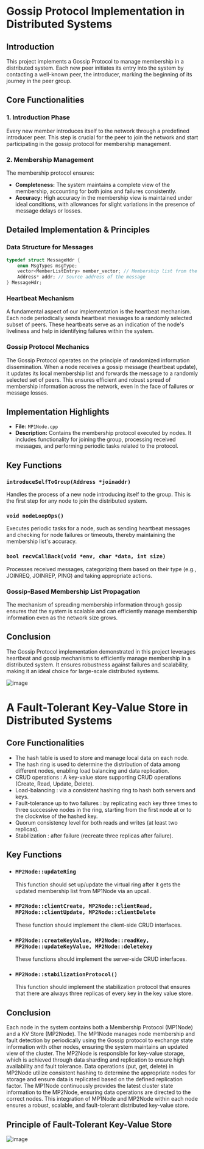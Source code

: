 
# Gossip Protocol Implementation in Distributed Systems

## Introduction

This project implements a Gossip Protocol to manage membership in a distributed system. Each new peer initiates its entry into the system by contacting a well-known peer, the introducer, marking the beginning of its journey in the peer group.

## Core Functionalities

### 1. **Introduction Phase**
Every new member introduces itself to the network through a predefined introducer peer. This step is crucial for the peer to join the network and start participating in the gossip protocol for membership management.

### 2. **Membership Management**
The membership protocol ensures:
- **Completeness:** The system maintains a complete view of the membership, accounting for both joins and failures consistently.
- **Accuracy:** High accuracy in the membership view is maintained under ideal conditions, with allowances for slight variations in the presence of message delays or losses.

## Detailed Implementation & Principles

### Data Structure for Messages

```c
typedef struct MessageHdr {
    enum MsgTypes msgType;
    vector<MemberListEntry> member_vector; // Membership list from the source
    Address* addr; // Source address of the message
} MessageHdr;
```

### Heartbeat Mechanism
A fundamental aspect of our implementation is the heartbeat mechanism. Each node periodically sends heartbeat messages to a randomly selected subset of peers. These heartbeats serve as an indication of the node's liveliness and help in identifying failures within the system.

### Gossip Protocol Mechanics
The Gossip Protocol operates on the principle of randomized information dissemination. When a node receives a gossip message (heartbeat update), it updates its local membership list and forwards the message to a randomly selected set of peers. This ensures efficient and robust spread of membership information across the network, even in the face of failures or message losses.

## Implementation Highlights

- **File:** `MP1Node.cpp`
- **Description:** Contains the membership protocol executed by nodes. It includes functionality for joining the group, processing received messages, and performing periodic tasks related to the protocol.

## Key Functions

### `introduceSelfToGroup(Address *joinaddr)`
Handles the process of a new node introducing itself to the group. This is the first step for any node to join the distributed system.

### `void nodeLoopOps()`
Executes periodic tasks for a node, such as sending heartbeat messages and checking for node failures or timeouts, thereby maintaining the membership list's accuracy.

### `bool recvCallBack(void *env, char *data, int size)`
Processes received messages, categorizing them based on their type (e.g., JOINREQ, JOINREP, PING) and taking appropriate actions.

### Gossip-Based Membership List Propagation
The mechanism of spreading membership information through gossip ensures that the system is scalable and can efficiently manage membership information even as the network size grows.

## Conclusion

The Gossip Protocol implementation demonstrated in this project leverages heartbeat and gossip mechanisms to efficiently manage membership in a distributed system. It ensures robustness against failures and scalability, making it an ideal choice for large-scale distributed systems.

![image](https://github.com/xingyeahhh/Gossip-Protocol/assets/123461462/95a69e54-58b2-4c60-badc-04ef81d25b9b)


#  A Fault-Tolerant Key-Value Store in Distributed Systems

## Core Functionalities
- The hash table is used to store and manage local data on each node.
- The hash ring is used to determine the distribution of data among different nodes, enabling load balancing and data replication.
- CRUD operations : A key-value store supporting CRUD operations (Create, Read, Update, Delete).
- Load-balancing : via a consistent hashing ring to hash both servers and keys.
- Fault-tolerance up to two failures : by replicating each key three times to three successive nodes in the ring, starting from the first node at or to the clockwise of the hashed key.
- Quorum consistency level for both reads and writes (at least two replicas).
- Stabilization : after failure (recreate three replicas after failure).

## Key Functions
- ### `MP2Node::updateRing`
  This function should set up/update the virtual ring after it gets the updated membership list from MP1Node via an upcall.
- ### `MP2Node::clientCreate, MP2Node::clientRead, MP2Node::clientUpdate, MP2Node::clientDelete`
  These function should implement the client-side CRUD interfaces.
- ### `MP2Node::createKeyValue, MP2Node::readKey, MP2Node::updateKeyValue, MP2Node::deletekey`  
  These functions should implement the server-side CRUD interfaces.
- ### `MP2Node::stabilizationProtocol()`    
  This function should implement the stabilization protocol that ensures that there are always three replicas of every key in the key value store. 

## Conclusion
Each node in the system contains both a Membership Protocol (MP1Node) and a KV Store (MP2Node). The MP1Node manages node membership and fault detection by periodically using the Gossip protocol to exchange state information with other nodes, ensuring the system maintains an updated view of the cluster. The MP2Node is responsible for key-value storage, which is achieved through data sharding and replication to ensure high availability and fault tolerance. Data operations (put, get, delete) in MP2Node utilize consistent hashing to determine the appropriate nodes for storage and ensure data is replicated based on the defined replication factor. The MP1Node continuously provides the latest cluster state information to the MP2Node, ensuring data operations are directed to the correct nodes. This integration of MP1Node and MP2Node within each node ensures a robust, scalable, and fault-tolerant distributed key-value store.

## Principle of Fault-Tolerant Key-Value Store
![image](https://github.com/xingyeahhh/Gossip_Protocol_Implementation_and_a_Fault_Tolerant_Key-Value_Store/assets/123461462/37974d05-e9c4-4ebd-87d2-d7ea918c67eb)

















